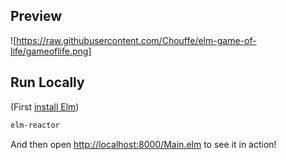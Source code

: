 ## Preview

![https://raw.githubusercontent.com/Chouffe/elm-game-of-life/gameoflife.png]

## Run Locally

(First [install Elm](http://elm-lang.org/install))

```bash
elm-reactor
```

And then open [http://localhost:8000/Main.elm](http://localhost:8000/Main.elm) to see it in action!

